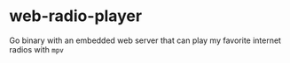 # web-radio-player
Go binary with an embedded web server that can play my favorite internet radios with `mpv`
